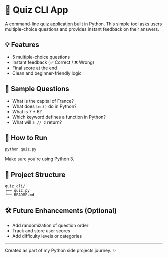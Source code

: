 # 🧠 Quiz CLI App

A command-line quiz application built in Python. This simple tool asks users multiple-choice questions and provides instant feedback on their answers.

## 💡 Features

- 5 multiple-choice questions
- Instant feedback (✅ Correct / ❌ Wrong)
- Final score at the end
- Clean and beginner-friendly logic

## 🧪 Sample Questions

- What is the capital of France?
- What does `len()` do in Python?
- What is 7 * 6?
- Which keyword defines a function in Python?
- What will `5 // 2` return?

## 🚀 How to Run

```bash
python quiz.py
```

Make sure you're using Python 3.

## 📂 Project Structure

```
quiz_cli/
├── quiz.py
└── README.md
```

## 🛠️ Future Enhancements (Optional)

- Add randomization of question order
- Track and store user scores
- Add difficulty levels or categories

---

Created as part of my Python side projects journey. ✨
